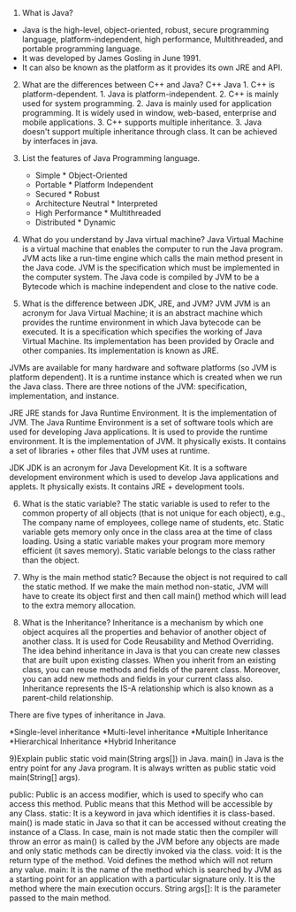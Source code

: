 1) What is Java?
 * Java is the high-level, object-oriented, robust, secure programming language, platform-independent, high performance, Multithreaded, and    portable programming language. 
 * It was developed by James Gosling in June 1991. 
 * It can also be known as the platform as it provides its own JRE and API.

2) What are the differences between C++ and Java?
	              C++	                                            Java
	       1. C++ is platform-dependent.	                        1. Java is platform-independent.
      	       2. C++ is mainly used for system programming.	        2. Java is mainly used for application programming. It is widely                                                                                   used in window, web-based, enterprise and mobile applications.
               3. C++ supports multiple inheritance.	                3. Java doesn't support multiple inheritance through class. It can be                                                                            achieved by interfaces in java.

3) List the features of Java Programming language.
    * Simple           		* Object-Oriented
    * Portable        	 	* Platform Independent
    * Secured           	* Robust                
    * Architecture Neutral      * Interpreted
    * High Performance		* Multithreaded
    * Distributed		* Dynamic
4) What do you understand by Java virtual machine?
Java Virtual Machine is a virtual machine that enables the computer to run the Java program. JVM acts like a run-time engine which calls the main method present in the Java code. JVM is the specification which must be implemented in the computer system. The Java code is compiled by JVM to be a Bytecode which is machine independent and close to the native code.

5) What is the difference between JDK, JRE, and JVM?
JVM
JVM is an acronym for Java Virtual Machine; it is an abstract machine which provides the runtime environment in which Java bytecode can be executed. It is a specification which specifies the working of Java Virtual Machine. Its implementation has been provided by Oracle and other companies. Its implementation is known as JRE.

JVMs are available for many hardware and software platforms (so JVM is platform dependent). It is a runtime instance which is created when we run the Java class. There are three notions of the JVM: specification, implementation, and instance.

JRE
JRE stands for Java Runtime Environment. It is the implementation of JVM. The Java Runtime Environment is a set of software tools which are used for developing Java applications. It is used to provide the runtime environment. It is the implementation of JVM. It physically exists. It contains a set of libraries + other files that JVM uses at runtime.

JDK
JDK is an acronym for Java Development Kit. It is a software development environment which is used to develop Java applications and applets. It physically exists. It contains JRE + development tools.

6) What is the static variable?
The static variable is used to refer to the common property of all objects (that is not unique for each object), e.g., The company name of employees, college name of students, etc. Static variable gets memory only once in the class area at the time of class loading. Using a static variable makes your program more memory efficient (it saves memory). Static variable belongs to the class rather than the object.

7) Why is the main method static?
Because the object is not required to call the static method. If we make the main method non-static, JVM will have to create its object first and then call main() method which will lead to the extra memory allocation. 

8) What is the Inheritance?
Inheritance is a mechanism by which one object acquires all the properties and behavior of another object of another class. It is used for Code Reusability and Method Overriding. The idea behind inheritance in Java is that you can create new classes that are built upon existing classes. When you inherit from an existing class, you can reuse methods and fields of the parent class. Moreover, you can add new methods and fields in your current class also. Inheritance represents the IS-A relationship which is also known as a parent-child relationship.

There are five types of inheritance in Java.

*Single-level inheritance
*Multi-level inheritance
*Multiple Inheritance
*Hierarchical Inheritance
*Hybrid Inheritance

9)Explain public static void main(String args[]) in Java.
main() in Java is the entry point for any Java program. It is always written as public static void main(String[] args).

public: Public is an access modifier, which is used to specify who can access this method. Public means that this Method will be accessible by any Class.
static: It is a keyword in java which identifies it is class-based. main() is made static in Java so that it can be accessed without creating the instance of a Class. In case, main is not made static then the compiler will throw an error as main() is called by the JVM before any objects are made and only static methods can be directly invoked via the class. 
void: It is the return type of the method. Void defines the method which will not return any value.
main: It is the name of the method which is searched by JVM as a starting point for an application with a particular signature only. It is the method where the main execution occurs.
String args[]: It is the parameter passed to the main method.


